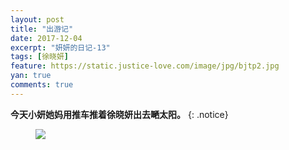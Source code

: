 ```yaml
---
layout: post
title: "出游记"
date: 2017-12-04
excerpt: "妍妍的日记-13"
tags: [徐晓妍]
feature: https://static.justice-love.com/image/jpg/bjtp2.jpg
yan: true
comments: true
---
```


**今天小妍她妈用推车推着徐晓妍出去嗮太阳。**
{: .notice}
<figure>
    <a href="{{ site.staticUrl }}/yanyan/image/chuyouji.jpg"><img src="{{ site.staticUrl }}/yanyan/image/chuyouji.jpg" /></a>
</figure>
